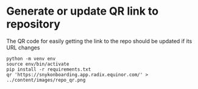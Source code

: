 # Generate or update QR link to repository

The QR code for easily getting the link to the repo should be updated if its URL changes

```shell
python -m venv env
source env/bin/activate
pip install -r requirements.txt
qr 'https://snykonboarding.app.radix.equinor.com/' > ../content/images/repo_qr.png
```
